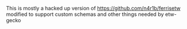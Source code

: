This is mostly a hacked up version of https://github.com/n4r1b/ferrisetw modified
to support custom schemas and other things needed by etw-gecko
